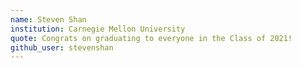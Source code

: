 ```yaml
---
name: Steven Shan
institution: Carnegie Mellon University
quote: Congrats on graduating to everyone in the Class of 2021!
github_user: stevenshan
---
```

